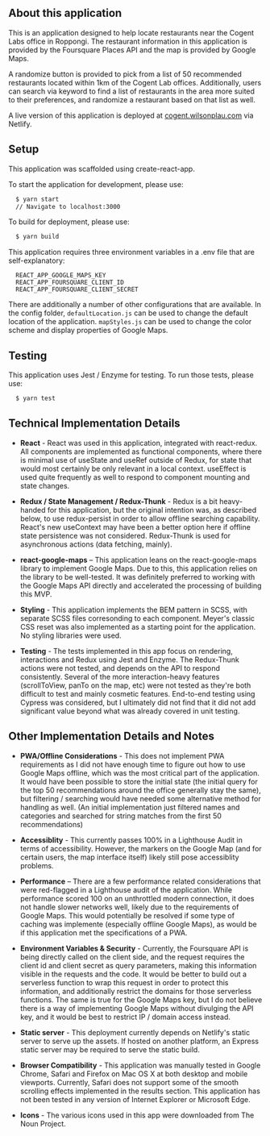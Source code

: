 ## About this application
This is an application designed to help locate restaurants near the Cogent Labs office in Roppongi. The restaurant information in this application is provided by the Foursquare Places API and the map is provided by Google Maps. 

A randomize button is provided to pick from a list of 50 recommended restaurants located within 1km of the Cogent Lab offices. Additionally, users can search via keyword to find a list of restaurants in the area more suited to their preferences, and randomize a restaurant based on that list as well. 

A live version of this application is deployed at [cogent.wilsonplau.com](https://cogent.wilsonplau.com) via Netlify. 

## Setup
This application was scaffolded using create-react-app. 

To start the application for development, please use: 
```bash
  $ yarn start
  // Navigate to localhost:3000
```

To build for deployment, please use:
```bash
  $ yarn build
```

This application requires three environment variables in a .env file that are self-explanatory:
```
  REACT_APP_GOOGLE_MAPS_KEY
  REACT_APP_FOURSQUARE_CLIENT_ID
  REACT_APP_FOURSQUARE_CLIENT_SECRET
```

There are additionally a number of other configurations that are available. In the config folder, `defaultLocation.js` can be used to change the default location of the application. `mapStyles.js` can be used to change the color scheme and display properties of Google Maps. 

## Testing
This application uses Jest / Enzyme for testing. To run those tests, please use:
```bash
  $ yarn test 
```

## Technical Implementation Details
- **React** - React was used in this application, integrated with react-redux. All components are implemented as functional components, where there is minimal use of useState and useRef outside of Redux, for state that would most certainly be only relevant in a local context. useEffect is used quite frequently as well to respond to component mounting and state changes. 

- **Redux / State Management / Redux-Thunk** - Redux is a bit heavy-handed for this application, but the original intention was, as described below, to use redux-persist in order to allow offline searching capability. React's new useContext may have been a better option here if offline state persistence was not considered. Redux-Thunk is used for asynchronous actions (data fetching, mainly). 

- **react-google-maps** – This application leans on the react-google-maps library to implement Google Maps. Due to this, this application relies on the library to be well-tested. It was definitely preferred to working with the Google Maps API directly and accelerated the processing of building this MVP. 

- **Styling** - This application implements the BEM pattern in SCSS, with separate SCSS files corresonding to each component. Meyer's classic CSS reset was also implemented as a starting point for the application. No styling libraries were used. 

- **Testing** - The tests implemented in this app focus on rendering, interactions and Redux using Jest and Enzyme. The Redux-Thunk actions were not tested, and depends on the API to respond consistently. Several of the more interaction-heavy features (scrollToView, panTo on the map, etc) were not tested as they're both difficult to test and mainly cosmetic features. End-to-end testing using Cypress was considered, but I ultimately did not find that it did not add significant value beyond what was already covered in unit testing. 


## Other Implementation Details and Notes
- **PWA/Offline Considerations** - This does not implement PWA requirements as I did not have enough time to figure out how to use Google Maps offline, which was the most critical part of the application. It would have been possible to store the initial state (the initial query for the top 50 recommendations around the office generally stay the same), but filtering / searching would have needed some alternative method for handling as well. (An initial implementation just filtered names and categories and searched for string matches from the first 50 recommendations)

- **Accessiblity** - This currently passes 100% in a Lighthouse Audit in terms of accessibility. However, the markers on the Google Map (and for certain users, the map interface itself) likely still pose accessiblity problems. 

- **Performance** – There are a few performance related considerations that were red-flagged in a Lighthouse audit of the application. While performance scored 100 on an unthrottled modern connection, it does not handle slower networks well, likely due to the requirements of Google Maps. This would potentially be resolved if some type of caching was implemente (especially offline Google Maps), as would be if this application met the specifications of a PWA.

- **Environment Variables & Security** - Currently, the Foursquare API is being directly called on the client side, and the request requires the client id and client secret as query parameters, making this information visible in the requests and the code. It would be better to build out a serverless function to wrap this request in order to protect this information, and additionally restrict the domains for those serverless functions. The same is true for the Google Maps key, but I do not believe there is a way of implementing Google Maps without divulging the API key, and it would be best to restrict IP / domain access instead. 

- **Static server** - This deployment currently depends on Netlify's static server to serve up the assets. If hosted on another platform, an Express static server may be required to serve the static build. 

- **Browser Compatibility** - This application was manually tested in Google Chrome, Safari and Firefox on Mac OS X at both desktop and mobile viewports. Currently, Safari does not support some of the smooth scrolling effects implemented in the results section. This application has not been tested in any version of Internet Explorer or Microsoft Edge. 

- **Icons** - The various icons used in this app were downloaded from The Noun Project. 